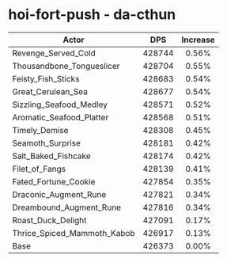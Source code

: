 # hoi-fort-push - da-cthun
| Actor | DPS | Increase |
|---|:---:|:---:|
|Revenge_Served_Cold|428744|0.56%|
|Thousandbone_Tongueslicer|428704|0.55%|
|Feisty_Fish_Sticks|428683|0.54%|
|Great_Cerulean_Sea|428677|0.54%|
|Sizzling_Seafood_Medley|428571|0.52%|
|Aromatic_Seafood_Platter|428568|0.51%|
|Timely_Demise|428308|0.45%|
|Seamoth_Surprise|428181|0.42%|
|Salt_Baked_Fishcake|428174|0.42%|
|Filet_of_Fangs|428139|0.41%|
|Fated_Fortune_Cookie|427854|0.35%|
|Draconic_Augment_Rune|427821|0.34%|
|Dreambound_Augment_Rune|427816|0.34%|
|Roast_Duck_Delight|427091|0.17%|
|Thrice_Spiced_Mammoth_Kabob|426917|0.13%|
|Base|426373|0.00%|
